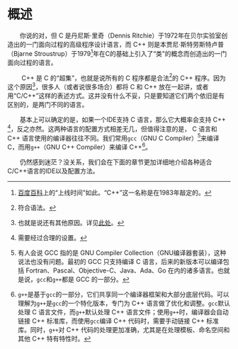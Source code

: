 # 概述

&emsp;&emsp;你说的对，但 C 是丹尼斯·里奇（Dennis Ritchie）于1972年在贝尔实验室创造出的一门面向过程的高级程序设计语言，而 C++ 则是本贾尼·斯特劳斯特卢普（Bjarne Stroustrup）于1979[^1]年在C的基础上引入了“类”的概念而创造出的一门面向过程的语言。

&emsp;&emsp; C++ 是 C 的“超集”，也就是说所有的 C 程序都是合法[^2]的 C++ 程序。因为这个原因[^3]，很多人（或者说很多场合）都将 C 和 C++ 放在一起讲，或者用“C/C++”这样的表述方式。这并没有什么不妥，只是要知道它们两个依旧是有区别的，是两门不同的语言。

&emsp;&emsp;基本上可以确定的是，如果一个IDE支持 C 语言，那么它大概率会支持 C++ [^4]，反之亦然。这两种语言的配置方式相差无几，但值得注意的是， C 语言和 C++ 语言使用的编译器往往不同。我们常用`gcc`（GNU C Compiler）[^5]来编译 C，而用`g++`（GNU C++ Compiler）来编译 C++[^6]。

&emsp;&emsp;仍然感到迷茫？没关系，我们会在下面的章节更加详细地介绍各种适合C/C++语言的IDE以及配置方法。

[^1]: [百度百科](https://baike.baidu.com/item/C++/99272)上的“上线时间”如此。“C++”这一名称是在1983年敲定的。
[^2]: 符合语法。
[^3]: 也就是说还有其他原因。详见[此处](relationship.md)。
[^4]: 需要经过合理的设置。
[^5]: 有人会说 GCC 指的是 GNU Compiler Collection（GNU编译器套装），这种说法也没有问题。最初的 GCC 只支持编译 C 语言，后来的新版本可以编译包括 Fortran、Pascal、Objective-C、Java、Ada、Go 在内的诸多语言。也就是说，`gcc`和`g++`都是 GCC 的一部分。
[^6]: `g++`是基于`gcc`的一部分，它们共享同一个编译器框架和大部分底层代码。可以理解为`g++`是`gcc`的一个特化版本，专门为 C++ 语言做了优化和调整。`gcc`默认处理 C 语言文件，而`g++`默认处理 C++ 语言文件；使用`g++`时，编译器会自动链接 C++ 标准库，而使用`gcc`编译 C++ 代码时，需要手动链接 C++ 标准库。同时，`g++`对 C++ 代码的处理更加准确，尤其是在处理模板、命名空间和其他 C++ 特有特性时。
